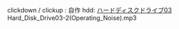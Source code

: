 clickdown / clickup : 自作
hdd:
[ハードディスクドライブ03](https://otologic.jp/free/se/pc01.html)
Hard_Disk_Drive03-2(Operating_Noise).mp3
